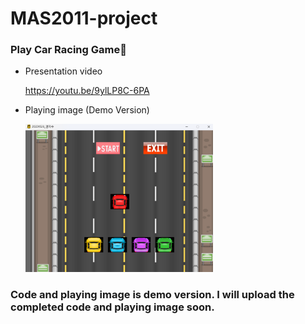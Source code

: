 MAS2011-project
=============
### Play Car Racing Game🚗

* Presentation video
  
  <https://youtu.be/9ylLP8C-6PA>

* Playing image (Demo Version)
  
  <img src="playingdemo.png" width="300px" height="px"></img>

### Code and playing image is demo version. I will upload the completed code and playing image soon.
